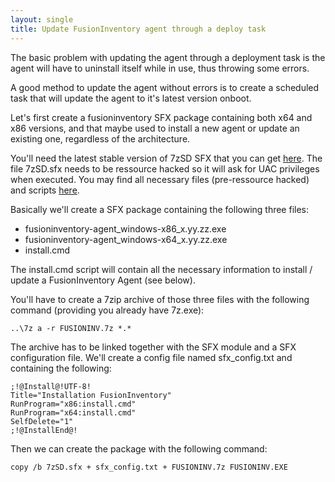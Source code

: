 ```yaml
---
layout: single
title: Update FusionInventory agent through a deploy task
---
```


The basic problem with updating the agent through a deployment task is the agent will have to uninstall itself while in use, thus throwing some errors.

A good method to update the agent without errors is to create a scheduled task that will update the agent to it's latest version onboot.

Let's first create a fusioninventory SFX package containing both x64 and x86 versions, and that maybe used to install a new agent or update an existing one, regardless of the architecture.

You'll need the latest stable version of 7zSD SFX that you can get [here](http://7zsfx.info/en/).
The file 7zSD.sfx needs to be ressource hacked so it will ask for UAC privileges when executed.
You may find all necessary files (pre-ressource hacked) and scripts [here](http://www.netpower.fr).

Basically we'll create a SFX package containing the following three files:
* fusioninventory-agent_windows-x86_x.yy.zz.exe
* fusioninventory-agent_windows-x64_x.yy.zz.exe
* install.cmd

The install.cmd script will contain all the necessary information to install / update a FusionInventory Agent (see below).

You'll have to create a 7zip archive of those three files with the following command (providing you already have 7z.exe):

    ..\7z a -r FUSIONINV.7z *.*

The archive has to be linked together with the SFX module and a SFX configuration file. 
We'll create a config file named sfx_config.txt and containing the following:

    ;!@Install@!UTF-8!
    Title="Installation FusionInventory"
    RunProgram="x86:install.cmd" 
    RunProgram="x64:install.cmd" 
    SelfDelete="1"
    ;!@InstallEnd@!

Then we can create the package with the following command:

    copy /b 7zSD.sfx + sfx_config.txt + FUSIONINV.7z FUSIONINV.EXE


